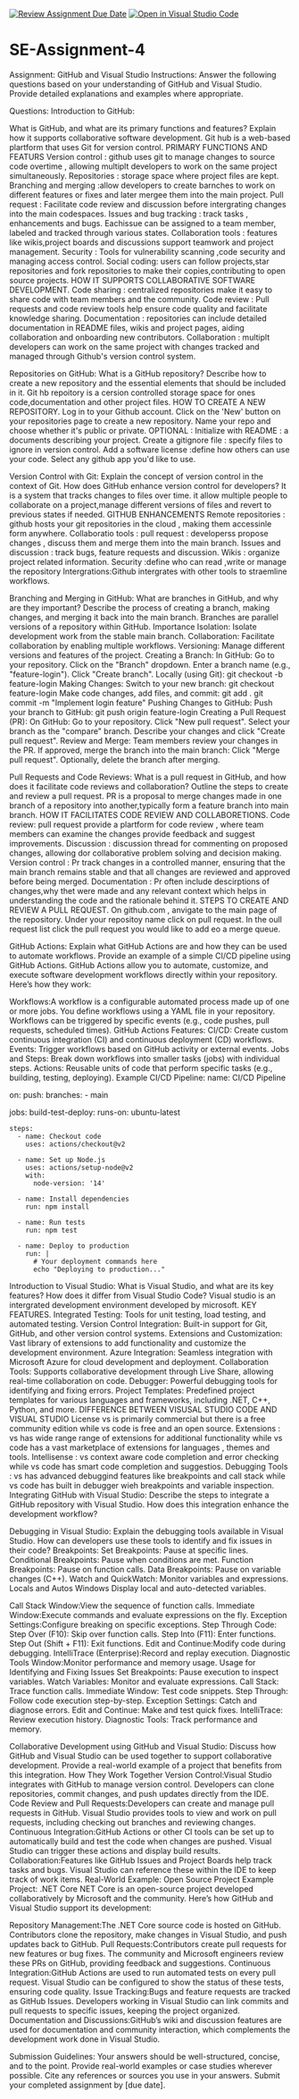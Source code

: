 [![Review Assignment Due Date](https://classroom.github.com/assets/deadline-readme-button-22041afd0340ce965d47ae6ef1cefeee28c7c493a6346c4f15d667ab976d596c.svg)](https://classroom.github.com/a/GvXCZgfk)
[![Open in Visual Studio Code](https://classroom.github.com/assets/open-in-vscode-2e0aaae1b6195c2367325f4f02e2d04e9abb55f0b24a779b69b11b9e10269abc.svg)](https://classroom.github.com/online_ide?assignment_repo_id=15306956&assignment_repo_type=AssignmentRepo)
# SE-Assignment-4
Assignment: GitHub and Visual Studio
Instructions:
Answer the following questions based on your understanding of GitHub and Visual Studio. Provide detailed explanations and examples where appropriate.

Questions:
Introduction to GitHub:

What is GitHub, and what are its primary functions and features? Explain how it supports collaborative software development.
Git hub is a web-based plartform that uses Git for version control.
   PRIMARY FUNCTIONS AND FEATURS
Version control : github uses git to manage changes to source code overtime , allowing multiplt developers to work on the same project simultaneously.
Repositories : storage space where project files are kept.
Branching and merging :allow developers to create barnches to work on different features or fixes and later mergee them into the main project.
Pull request : Facilitate code review and discussion before intergrating changes into the main codespaces.
Issues and bug tracking : track tasks , enhancements and bugs. Eachissue can be assigned to a team member, labeled and tracked through various states.
Collaboration tools : features like wikis,project boards and discussions support teamwork and project management.
Security : Tools for vulnerability scanning ,code security and managing access control.
Social coding: users can follow projects,star repositories and fork repositories to make their copies,contributing to open source projects.
      HOW IT SUPPORTS COLLABORATIVE SOFTWARE DEVELOPMENT.
Code sharing : centralized repositories make it easy to share code with team members and the community.
Code review : Pull requests and code review tools help ensure code quality and facilitate knowledge sharing.
Documentation : repositories can include detailed documentation in README files, wikis and project pages, aiding collaboration and onboarding new contributors.
Collaboration : multiplt developers can work on the same project with changes tracked and managed through Github's version control system.

Repositories on GitHub:
What is a GitHub repository? Describe how to create a new repository and the essential elements that should be included in it.
Git hb repoitory is a cersion controlled storage space for ones code,documentation and other project files.
      HOW TO CREATE A NEW REPOSITORY.
Log in to your Github account.
Click on the 'New' button on your repositories page to create a new repository.
Name your repo and choose whether it's public or private.
OPTIONAL : Initialize with README : a documents describing your project.
Create a gitignore file : specify files to ignore in version control.
Add a software license :define how others can use your code.
Select any github app you'd like to use.

Version Control with Git:
Explain the concept of version control in the context of Git. How does GitHub enhance version control for developers?
It is a system that tracks changes to files over time. it allow multiple people to collaborate on a project,manage different versions of files and revert to previous states if needed.
        GITHUB ENHANCEMENTS
Remote repositories : github hosts your git repositories in the cloud , making them accessinle form anywhere.
Collaboratio tools : pull request : developerss propose changes , discuss them and merge them into the main branch.
                     Issues and discussion : track bugs, feature requests and discussion.
                     Wikis : organize project related information.
Security :define who can read ,write or manage the repository
Intergrations:Github intergrates with other tools to straemline workflows.

Branching and Merging in GitHub:
What are branches in GitHub, and why are they important? Describe the process of creating a branch, making changes, and merging it back into the main branch.
Branches are parallel versions of a repository within GitHub.
         Importance
Isolation: Isolate development work from the stable main branch.
Collaboration: Facilitate collaboration by enabling multiple workflows.
Versioning: Manage different versions and features of the project.
Creating a Branch:
In GitHub:
Go to your repository.
Click on the "Branch" dropdown.
Enter a branch name (e.g., "feature-login").
Click "Create branch".
Locally (using Git):
git checkout -b feature-login
Making Changes:
Switch to your new branch:
git checkout feature-login
Make code changes, add files, and commit:
git add .
git commit -m "Implement login feature"
Pushing Changes to GitHub:
Push your branch to GitHub:
git push origin feature-login
Creating a Pull Request (PR):
On GitHub:
Go to your repository.
Click "New pull request".
Select your branch as the "compare" branch.
Describe your changes and click "Create pull request".
Review and Merge:
Team members review your changes in the PR.
If approved, merge the branch into the main branch:
Click "Merge pull request".
Optionally, delete the branch after merging.

Pull Requests and Code Reviews:
What is a pull request in GitHub, and how does it facilitate code reviews and collaboration? Outline the steps to create and review a pull request.
PR is a proposal to merge changes made in one branch of a repository into another,typically form a feature branch into main branch.
   HOW IT FACILITATES CODE REVIEW AND COLLABORETIONS.
Code review: pull request provide a plartform for code review , where team members can examine the changes provide feedback and suggest improvements.
Discussion : discussion thread for commenting on proposed changes, allowing dor collaborative problem solving and decision making.
Version control : Pr track changes in a controlled manner, ensuring that the main branch remains stable and that all changes are reviewed and approved before being merged.
Documentation : Pr often include descirptions  of changes,why thet were made and any relevant context which helps in understanding the code and the rationale behind it.
      STEPS TO CREATE AND REVIEW A PULL REQUEST.
On github.com , anvigate to the main page of the repository.
Under your repositoy name click on pull request.
In the oull request list click the pull request you would like to add eo a merge queue.


GitHub Actions:
Explain what GitHub Actions are and how they can be used to automate workflows. Provide an example of a simple CI/CD pipeline using GitHub Actions.
GitHub Actions allow you to automate, customize, and execute software development workflows directly within your repository. Here’s how they work:

Workflows:A workflow is a configurable automated process made up of one or more jobs.
You define workflows using a YAML file in your repository.
Workflows can be triggered by specific events (e.g., code pushes, pull requests, scheduled times).
GitHub Actions Features:
CI/CD: Create custom continuous integration (CI) and continuous deployment (CD) workflows.
Events: Trigger workflows based on GitHub activity or external events.
Jobs and Steps: Break down workflows into smaller tasks (jobs) with individual steps.
Actions: Reusable units of code that perform specific tasks (e.g., building, testing, deploying).
Example CI/CD Pipeline:
name: CI/CD Pipeline

on:
  push:
    branches:
      - main

jobs:
  build-test-deploy:
    runs-on: ubuntu-latest

    steps:
      - name: Checkout code
        uses: actions/checkout@v2

      - name: Set up Node.js
        uses: actions/setup-node@v2
        with:
          node-version: '14'

      - name: Install dependencies
        run: npm install

      - name: Run tests
        run: npm test

      - name: Deploy to production
        run: |
          # Your deployment commands here
          echo "Deploying to production..."


Introduction to Visual Studio:
What is Visual Studio, and what are its key features? How does it differ from Visual Studio Code?
Visual studio is an intergrated development environment developed by microsoft.
         KEY FEATURES.
Integrated Testing: Tools for unit testing, load testing, and automated testing.
Version Control Integration: Built-in support for Git, GitHub, and other version control systems.
Extensions and Customization: Vast library of extensions to add functionality and customize the development environment.
Azure Integration: Seamless integration with Microsoft Azure for cloud development and deployment.
Collaboration Tools: Supports collaborative development through Live Share, allowing real-time collaboration on code.
Debugger: Powerful debugging tools for identifying and fixing errors.
Project Templates: Predefined project templates for various languages and frameworks, including .NET, C++, Python, and more.
   DIFFERENCE BETWEEN VISUSAL STUDIO CODE AND VISUAL STUDIO
License vs is primarily commercial but there is a free community edition while vs code is free and an open source.
Extensions : vs has wide range range of extensions for additional functionality while vs code  has a vast marketplace of extensions for languages , themes and tools.
Intellisense : vs context aware code completion and error checking while vs code has smart code completion and suggestios.
Debugging Tools : vs has advanced debuggind features like breakpoints and call stack while vs code has built in debugger wieh breakpoints and variable inspection.
Integrating GitHub with Visual Studio:
Describe the steps to integrate a GitHub repository with Visual Studio. How does this integration enhance the development workflow?

Debugging in Visual Studio:
Explain the debugging tools available in Visual Studio. How can developers use these tools to identify and fix issues in their code?
Breakpoints:
Set Breakpoints: Pause at specific lines.
Conditional Breakpoints: Pause when conditions are met.
Function Breakpoints: Pause on function calls.
Data Breakpoints: Pause on variable changes (C++).
Watch and QuickWatch:
Monitor variables and expressions.
Locals and Autos Windows
Display local and auto-detected variables.

Call Stack Window:View the sequence of function calls.
Immediate Window:Execute commands and evaluate expressions on the fly.
Exception Settings:Configure breaking on specific exceptions.
Step Through Code:
 Step Over (F10): Skip over function calls.
 Step Into (F11): Enter functions.
 Step Out (Shift + F11): Exit functions.
Edit and Continue:Modify code during debugging.
IntelliTrace (Enterprise):Record and replay execution.
Diagnostic Tools Window:Monitor performance and memory usage.
        Usage for Identifying and Fixing Issues
Set Breakpoints: Pause execution to inspect variables.
Watch Variables: Monitor and evaluate expressions.
Call Stack: Trace function calls.
Immediate Window: Test code snippets.
Step Through: Follow code execution step-by-step.
Exception Settings: Catch and diagnose errors.
Edit and Continue: Make and test quick fixes.
IntelliTrace: Review execution history.
Diagnostic Tools: Track performance and memory.

Collaborative Development using GitHub and Visual Studio:
Discuss how GitHub and Visual Studio can be used together to support collaborative development. Provide a real-world example of a project that benefits from this integration.
           How They Work Together
Version Control:Visual Studio integrates with GitHub to manage version control. Developers can clone repositories, commit changes, and push updates directly from the IDE.
Code Review and Pull Requests:Developers can create and manage pull requests in GitHub. Visual Studio provides tools to view and work on pull requests, including checking out branches and reviewing changes.
Continuous Integration:GitHub Actions or other CI tools can be set up to automatically build and test the code when changes are pushed. Visual Studio can trigger these actions and display build results.
Collaboration:Features like GitHub Issues and Project Boards help track tasks and bugs. Visual Studio can reference these within the IDE to keep track of work items.
               Real-World Example: Open Source Project
Example Project: .NET Core
NET Core is an open-source project developed collaboratively by Microsoft and the community. Here’s how GitHub and Visual Studio support its development:

Repository Management:The .NET Core source code is hosted on GitHub. Contributors clone the repository, make changes in Visual Studio, and push updates back to GitHub.
Pull Requests:Contributors create pull requests for new features or bug fixes. The community and Microsoft engineers review these PRs on GitHub, providing feedback and suggestions.
Continuous Integration:GitHub Actions are used to run automated tests on every pull request. Visual Studio can be configured to show the status of these tests, ensuring code quality.
Issue Tracking:Bugs and feature requests are tracked as GitHub Issues. Developers working in Visual Studio can link commits and pull requests to specific issues, keeping the project organized.
Documentation and Discussions:GitHub’s wiki and discussion features are used for documentation and community interaction, which complements the development work done in Visual Studio.


Submission Guidelines:
Your answers should be well-structured, concise, and to the point.
Provide real-world examples or case studies wherever possible.
Cite any references or sources you use in your answers.
Submit your completed assignment by [due date].
